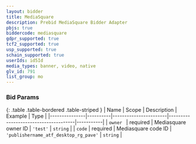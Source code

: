 ```yaml
---
layout: bidder
title: MediaSquare
description: Prebid MediaSquare Bidder Adapter
pbjs: true
biddercode: mediasquare
gdpr_supported: true
tcf2_supported: true
usp_supported: true
schain_supported: true
userIds: id5Id
media_types: banner, video, native
glv_id: 791
list_group: mo
---
```



### Bid Params

{: .table .table-bordered .table-striped }
| Name          | Scope    | Description           | Example                              | Type      |
|---------------|----------|-----------------------|--------------------------------------|-----------|
| `owner `      | required | Mediasquare owner ID  | `'test'`                               | `string`  |
| `code`        | required | Mediasquare code ID   | `'publishername_atf_desktop_rg_pave'`  | `string`  |
